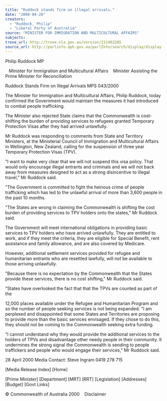 ```yaml
---
title: "Ruddock stands firm on illegal arrivals."
date: "2000-04-28"
creators:
  - "Ruddock, Philip"
  - "Liberal Party of Australia"
source: "MINISTER FOR IMMIGRATION AND MULTICULTURAL AFFAIRS"
subjects:
trove_url: http://trove.nla.gov.au/version/211482285
source_url: http://parlinfo.aph.gov.au/parlInfo/search/display/display.w3p;query=Id%3A%22media/pressrel/BUC16%22
---
```


 Philip Ruddock MP

    Minister for Immigration and Multicultural Affairs    Minister Assisting the Prime Minister for Reconciliation

 Ruddock Stands Firm on Illegal Arrivals MPS 043/2000

 The Minister for Immigration and Multicultural Affairs, Philip Ruddock, today confirmed the Government would maintain the measures it had introduced to combat people trafficking.

 The Minister also rejected State claims that the Commonwealth is cost-shifting the burden of providing services to refugees granted Temporary Protection Visas after they had arrived unlawfully.

 Mr Ruddock was responding to comments from State and Territory Ministers, at the Ministerial Council of Immigration and Multicultural Affairs in Wellington, New Zealand, calling for the suspension of three year Temporary Protection Visas (TPV).

 "I want to make very clear that we will not suspend this visa policy. That would only encourage illegal entrants and criminals and we will not back away from measures designed to act as a strong disincentive to illegal travel," Mr Ruddock said.

 "The Government is committed to fight the heinous crime of people trafficking which has led to the unlawful arrival of more than 3,600 people in the past 10 months.

 "The States are wrong in claiming the Commonwealth is shifting the cost burden of providing services to TPV holders onto the states," Mr Ruddock said.

 The Government will meet international obligations in providing basic services to TPV holders who have arrived unlawfully. They are entitled to work, and if they meet the criteria, they are eligible for Special Benefit, rent assistance and family allowance, and are also covered by Medicare.

 However, additional settlement services provided for refugee and humanitarian entrants who are resettled lawfully, will not be available to those arriving unlawfully.

 "Because there is no expectation by the Commonwealth that the States provide these services, there is no cost shifting," Mr Ruddock said.

 "States have overlooked the fact that that the TPVs are counted as part of the

 12,000 places available under the Refugee and Humanitarian Program and so the number of people seeking services is not being expanded. "I am perplexed and disappointed that some States and Territories are proposing to provide more than the basic services envisaged. If they chose to do this, they should not be coming to the Commonwealth seeking extra funding.

 "I cannot understand why they would provide the additional services to the holders of TPVs and disadvantage other needy people in their community. It undermines the strong signal the Commonwealth is sending to people traffickers and people who would engage their services," Mr Ruddock said.

 28 April 2000 Media Contact: Steve Ingram 0419 278 715

 [Media Release Index] [Home]

 [Prime Minister] [Department] [MRT] [RRT] [Legislation] [Addresses] [Budget] [Govt Links]

 © Commonwealth of Australia 2000    Disclaimer

